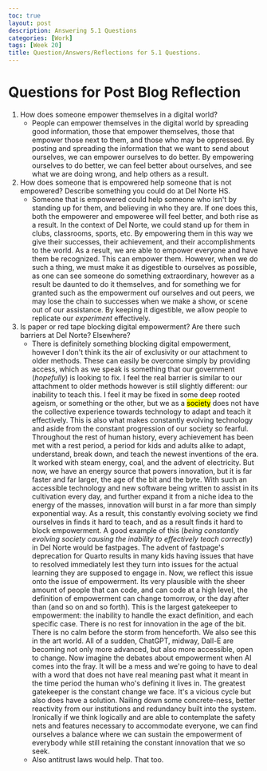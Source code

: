 ```yaml
---
toc: true
layout: post
description: Answering 5.1 Questions 
categories: [Work]
tags: [Week 20]
title: Question/Answers/Reflections for 5.1 Questions.
---
```


# Questions for Post Blog Reflection

1. How does someone empower themselves in a digital world?
    - People can empower themselves in the digital world by spreading good information, those that empower themselves, those that empower those next to them, and those who may be oppressed. By posting and spreading the information that we want to send about ourselves, we can empower ourselves to do better. By empowering ourselves to do better, we can feel better about ourselves, and see what we are doing wrong, and help others as a result.
2. How does someone that is empowered help someone that is not empowered? Describe something you could do at Del Norte HS.
    - Someone that is empowered could help someone who isn't by standing up for them, and believing in who they are. If one does this, both the empowerer and empoweree will feel better, and both rise as a result. In the context of Del Norte, we could stand up for them in clubs, classrooms, sports, etc. By empowering them in this way we give their successes, their achievement, and their accomplishments to the world. As a result, we are able to empower everyone and have them be recognized. This can empower them. However, when we do such a thing, we must make it as digestible to ourselves as possible, as one can see someone do something extraordinary, however as a result be daunted to do it themselves, and for something we for granted such as the empowerment ouf ourselves and out peers, we may lose the chain to successes when we make a show, or scene out of our assistance. By keeping it digestible, we allow people to replicate our *experiment* effectively.
3. Is paper or red tape blocking digital empowerment? Are there such barriers at Del Norte? Elsewhere?
    - There is definitely something blocking digital empowerment, however I don't think its the air of exclusivity or our attachment to older methods. These can easily be overcome simply by providing access, which as we speak is something that our government (*hopefully*) is looking to fix. I feel the real barrier is similar to our attachment to older methods however is still slightly different: our inability to teach this. I feel it may be fixed in some deep rooted ageism, or something or the other, but we as a <mark>society</mark> does not have the collective experience towards technology to adapt and teach it effectively. This is also what makes constantly evolving technology and aside from the constant progression of our society so fearful. Throughout the rest of human history, every achievement has been met with a rest period, a period for kids and adults alike to adapt, understand, break down, and teach the newest inventions of the era. It worked with steam energy, coal, and the advent of electricity. But now, we have an energy source that powers innovation, but it is far faster and far larger, the age of the bit and the byte. With such an accessible technology and new software being written to assist in its cultivation every day, and further expand it from a niche idea to the energy of the masses, innovation will burst in a far more than simply exponential way. As a result, this constantly evolving society we find ourselves in finds it hard to teach, and as a result finds it hard to block empowerment. A good example of this (*being constantly evolving society causing the inability to effectively teach correctly*) in Del Norte would be fastpages. The advent of fastpage's deprecation for Quarto results in many kids having issues that have to resolved immediately lest they turn into issues for the actual learning they are supposed to engage in. Now, we reflect this issue onto the issue of empowerment. Its very plausible with the sheer amount of people that can code, and can code at a high level, the definition of empowerment can change tomorrow, or the day after than (and so on and so forth). This is the largest gatekeeper to empowerment: the inability to handle the exact definition, and each specific case. There is no rest for innovation in the age of the bit. There is no calm before the storm from henceforth. We also see this in the art world. All of a sudden, ChatGPT, midway, Dall-E are becoming not only more advanced, but also more accessible, open to change. Now imagine the debates about empowerment when AI comes into the fray. It will be a mess and we're going to have to deal with a word that does not have real meaning past what it meant in the time period the human who's defining it lives in. The greatest gatekeeper is the constant change we face. It's a vicious cycle but also does have a solution. Nailing down some concrete-ness, better reactivity from our institutions and redundancy built into the system. Ironically if we think logically and are able to contemplate the safety nets and features necessary to accommodate everyone, we can find ourselves a balance where we can sustain the empowerment of everybody while still retaining the constant innovation that we so seek. 
    - Also antitrust laws would help. That too. 